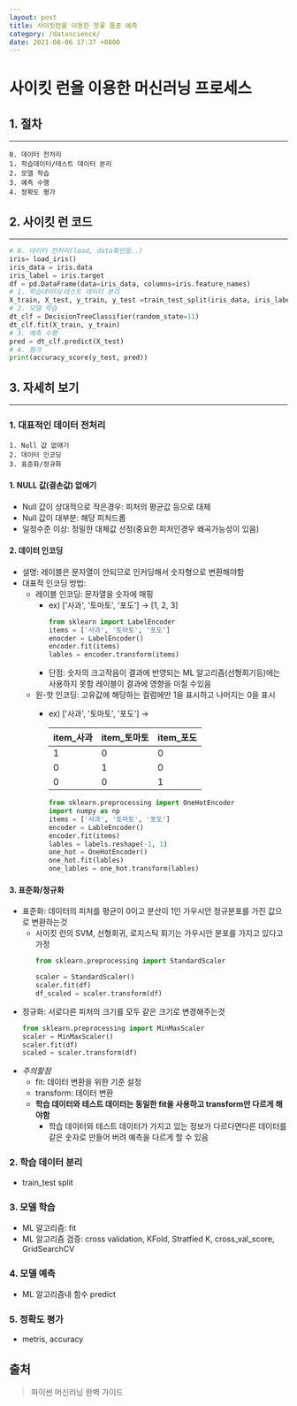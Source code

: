 ```yaml
---
layout: post
title: 사이킷런을 이용한 붓꽃 품종 예측
category: /datascience/
date: 2021-08-06 17:37 +0800
---
```

# **사이킷 런을 이용한 머신러닝 프로세스**

## 1. 절차
----
```
0. 데이터 전처리
1. 학습데이터/테스트 데이터 분리
2. 모델 학습
3. 예측 수행
4. 정확도 평가
```
## 2. 사이킷 런 코드
----
```python
# 0. 데이터 전처리(load, data확인등..)
iris= load_iris()
iris_data = iris.data
iris_label = iris.target
df = pd.DataFrame(data=iris_data, columns=iris.feature_names)
# 1. 학습데이터/테스트 데이터 분리
X_train, X_test, y_train, y_test =train_test_split(iris_data, iris_label, test_size=0.2, random_state=11)
# 2. 모델 학습
dt_clf = DecisionTreeClassifier(random_state=11)
dt_clf.fit(X_train, y_train)
# 3. 예측 수행
pred = dt_clf.predict(X_test)
# 4. 평가
print(accuracy_score(y_test, pred))
```
## 3. 자세히 보기
---
### 1. 대표적인 데이터 전처리

```
1. Null 값 없애기
2. 데이터 인코딩
3. 표준화/정규화
```
#### 1. NULL 값(결손값) 없애기
- Null 값이 상대적으로 작은경우: 피처의 평균값 등으로 대체
- Null 값이 대부분: 해당 피처드롭
- 일정수준 이상: 정밀한 대체값 선정(중요한 피처인경우 왜곡가능성이 있음)
#### 2. 데이터 인코딩
- 설명: 레이블은 문자열이 안되므로 인커딩해서 숫자형으로 변환해야함
- 대표적 인코딩 방법:
    - 레이블 인코딩: 문자열을 숫자에 매핑
        - ex) ['사과', '토마토', '포도'] -> [1, 2, 3]
            ```python 
            from sklearn import LabelEncoder
            items = ['사과', '토마토', '포도']
            enocder = LabelEncoder()
            encoder.fit(items)
            lables = encoder.transform(items)
            ```
        - 단점: 숫자의 크고작음이 결과에 반영되는 ML 알고리즘(선형회기등)에는 사용하지 못함 레이블이 결과에 영향을 미칠 수있음         
    - 원-핫 인코딩: 고유값에 해당하는 컬럼에만 1을 표시하고 나머지는 0을 표시
        - ex) ['사과', '토마토', '포도'] ->  <br>


            |item_사과|item_토마토|item_포도|
            |---------|-----------|--------|
            |1|0|0|
            |0|1|0|
            |0|0|1|


            ```python
            from sklearn.preprocessing import OneHotEncoder
            import numpy as np
            items = ['사과', '토마토', '포도']
            encoder = LableEncoder()
            encoder.fit(items)
            lables = labels.reshape(-1, 1)
            one_hot = OneHotEncoder()
            one_hot.fit(lables)
            one_lables = one_hot.transform(lables)
            ```
            
#### 3. 표준화/정규화
- 표준화: 데이터의 피처를 평균이 0이고 분산이 1인 가우시안 정규분포를 가진 값으로 변환하는것
    - 사이킷 런의 SVM, 선형회귀, 로지스틱 회기는 가우시안 분포를 가지고 있다고 가정
        ```python
        from sklearn.preprocessing import StandardScaler
        
        scaler = StandardScaler()
        scaler.fit(df)
        df_scaled = scaler.transform(df)
        ```
- 정규화: 서로다른 피처의 크기를 모두 같은 크기로 변경해주는것<br>
    ```python
    from sklearn.preprocessing import MinMaxScaler
    scaler = MinMaxScaler()
    scaler.fit(df)
    scaled = scaler.transform(df)
    ```
- *주의할점*
    - fit: 데이터 변환을 위한 기준 설정
    - transform: 데이터 변환
    - **학습 데이터와 테스트 데이터는 동일한 fit을 사용하고 transform만 다르게 해야함**
        - 학습 데이터와 테스트 데이터가 가지고 있는 정보가 다르다면다른 데이터를 같은 숫자로 만들어 버려 예측을 다르게 할 수 있음
### 2. 학습 데이터 분리
- train_test split
### 3. 모델 학습

- ML 알고리즘: fit
- ML 알고리즘 검증: cross validation, KFold, Stratfied K, cross_val_score, GridSearchCV

### 4. 모델 예측

- ML 알고리즘내 함수 predict

### 5. 정확도 평가

- metris, accuracy

## 출처

> 파이썬 머신러닝 완벽 가이드
